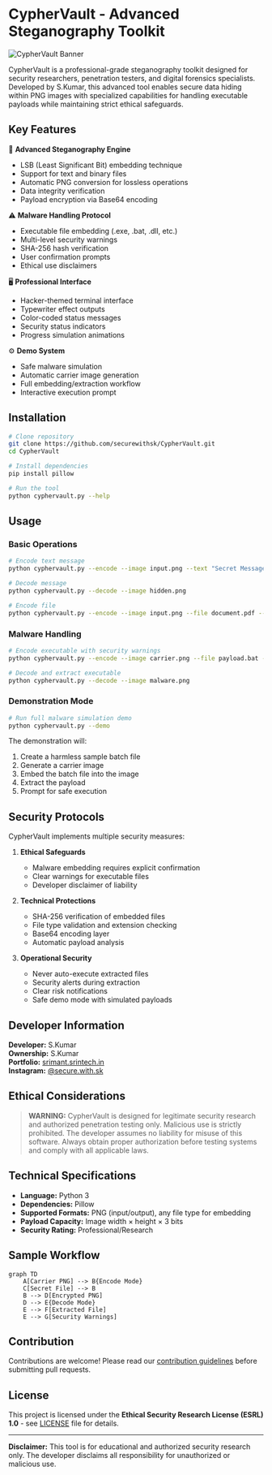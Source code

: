 
# CypherVault - Advanced Steganography Toolkit

![CypherVault Banner](https://via.placeholder.com/800x200?text=CYPHERVAULT+-+Military-Grade+Steganography)

CypherVault is a professional-grade steganography toolkit designed for security researchers, penetration testers, and digital forensics specialists. Developed by S.Kumar, this advanced tool enables secure data hiding within PNG images with specialized capabilities for handling executable payloads while maintaining strict ethical safeguards.

## Key Features

🔐 **Advanced Steganography Engine**
- LSB (Least Significant Bit) embedding technique
- Support for text and binary files
- Automatic PNG conversion for lossless operations
- Data integrity verification
- Payload encryption via Base64 encoding

⚠️ **Malware Handling Protocol**
- Executable file embedding (.exe, .bat, .dll, etc.)
- Multi-level security warnings
- SHA-256 hash verification
- User confirmation prompts
- Ethical use disclaimers

🖥️ **Professional Interface**
- Hacker-themed terminal interface
- Typewriter effect outputs
- Color-coded status messages
- Security status indicators
- Progress simulation animations

⚙️ **Demo System**
- Safe malware simulation
- Automatic carrier image generation
- Full embedding/extraction workflow
- Interactive execution prompt

## Installation

```bash
# Clone repository
git clone https://github.com/securewithsk/CypherVault.git
cd CypherVault

# Install dependencies
pip install pillow

# Run the tool
python cyphervault.py --help
```

## Usage

### Basic Operations

```bash
# Encode text message
python cyphervault.py --encode --image input.png --text "Secret Message" --output hidden.png

# Decode message
python cyphervault.py --decode --image hidden.png

# Encode file
python cyphervault.py --encode --image input.png --file document.pdf --output secret.png
```

### Malware Handling

```bash
# Encode executable with security warnings
python cyphervault.py --encode --image carrier.png --file payload.bat --output malware.png

# Decode and extract executable
python cyphervault.py --decode --image malware.png
```

### Demonstration Mode

```bash
# Run full malware simulation demo
python cyphervault.py --demo
```

The demonstration will:
1. Create a harmless sample batch file
2. Generate a carrier image
3. Embed the batch file into the image
4. Extract the payload
5. Prompt for safe execution

## Security Protocols

CypherVault implements multiple security measures:

1. **Ethical Safeguards**
   - Malware embedding requires explicit confirmation
   - Clear warnings for executable files
   - Developer disclaimer of liability

2. **Technical Protections**
   - SHA-256 verification of embedded files
   - File type validation and extension checking
   - Base64 encoding layer
   - Automatic payload analysis

3. **Operational Security**
   - Never auto-execute extracted files
   - Security alerts during extraction
   - Clear risk notifications
   - Safe demo mode with simulated payloads

## Developer Information

**Developer:** S.Kumar  
**Ownership:** S.Kumar  
**Portfolio:** [srimant.srintech.in](https://srimant.srintech.in)  
**Instagram:** [@secure.with.sk](https://instagram.com/secure.with.sk)  

## Ethical Considerations

> **WARNING:** CypherVault is designed for legitimate security research and authorized penetration testing only. Malicious use is strictly prohibited. The developer assumes no liability for misuse of this software. Always obtain proper authorization before testing systems and comply with all applicable laws.

## Technical Specifications

- **Language:** Python 3
- **Dependencies:** Pillow
- **Supported Formats:** PNG (input/output), any file type for embedding
- **Payload Capacity:** Image width × height × 3 bits
- **Security Rating:** Professional/Research

## Sample Workflow

```mermaid
graph TD
    A[Carrier PNG] --> B{Encode Mode}
    C[Secret File] --> B
    B --> D[Encrypted PNG]
    D --> E{Decode Mode}
    E --> F[Extracted File]
    E --> G[Security Warnings]
```

## Contribution

Contributions are welcome! Please read our [contribution guidelines](CONTRIBUTING.md) before submitting pull requests.

## License

This project is licensed under the **Ethical Security Research License (ESRL) 1.0** - see [LICENSE](LICENSE) file for details.

---

**Disclaimer:** This tool is for educational and authorized security research only. The developer disclaims all responsibility for unauthorized or malicious use.
